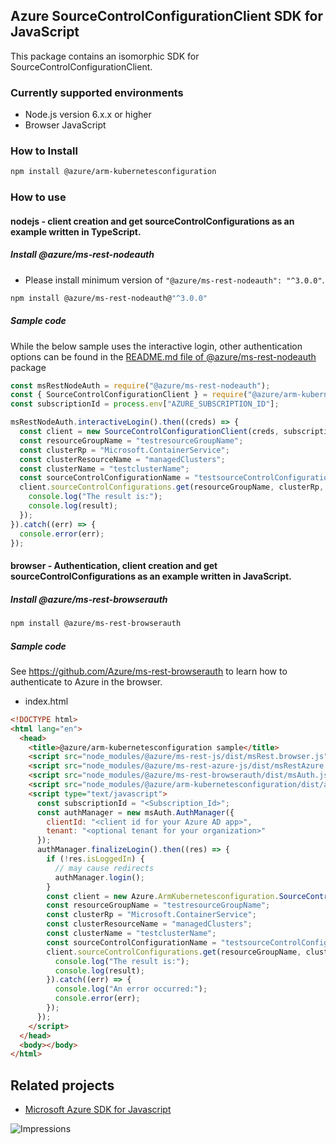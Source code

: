 ## Azure SourceControlConfigurationClient SDK for JavaScript

This package contains an isomorphic SDK for SourceControlConfigurationClient.

### Currently supported environments

- Node.js version 6.x.x or higher
- Browser JavaScript

### How to Install

```bash
npm install @azure/arm-kubernetesconfiguration
```

### How to use

#### nodejs - client creation and get sourceControlConfigurations as an example written in TypeScript.

##### Install @azure/ms-rest-nodeauth

- Please install minimum version of `"@azure/ms-rest-nodeauth": "^3.0.0"`.
```bash
npm install @azure/ms-rest-nodeauth@"^3.0.0"
```

##### Sample code

While the below sample uses the interactive login, other authentication options can be found in the [README.md file of @azure/ms-rest-nodeauth](https://www.npmjs.com/package/@azure/ms-rest-nodeauth) package
```typescript
const msRestNodeAuth = require("@azure/ms-rest-nodeauth");
const { SourceControlConfigurationClient } = require("@azure/arm-kubernetesconfiguration");
const subscriptionId = process.env["AZURE_SUBSCRIPTION_ID"];

msRestNodeAuth.interactiveLogin().then((creds) => {
  const client = new SourceControlConfigurationClient(creds, subscriptionId);
  const resourceGroupName = "testresourceGroupName";
  const clusterRp = "Microsoft.ContainerService";
  const clusterResourceName = "managedClusters";
  const clusterName = "testclusterName";
  const sourceControlConfigurationName = "testsourceControlConfigurationName";
  client.sourceControlConfigurations.get(resourceGroupName, clusterRp, clusterResourceName, clusterName, sourceControlConfigurationName).then((result) => {
    console.log("The result is:");
    console.log(result);
  });
}).catch((err) => {
  console.error(err);
});
```

#### browser - Authentication, client creation and get sourceControlConfigurations as an example written in JavaScript.

##### Install @azure/ms-rest-browserauth

```bash
npm install @azure/ms-rest-browserauth
```

##### Sample code

See https://github.com/Azure/ms-rest-browserauth to learn how to authenticate to Azure in the browser.

- index.html
```html
<!DOCTYPE html>
<html lang="en">
  <head>
    <title>@azure/arm-kubernetesconfiguration sample</title>
    <script src="node_modules/@azure/ms-rest-js/dist/msRest.browser.js"></script>
    <script src="node_modules/@azure/ms-rest-azure-js/dist/msRestAzure.js"></script>
    <script src="node_modules/@azure/ms-rest-browserauth/dist/msAuth.js"></script>
    <script src="node_modules/@azure/arm-kubernetesconfiguration/dist/arm-kubernetesconfiguration.js"></script>
    <script type="text/javascript">
      const subscriptionId = "<Subscription_Id>";
      const authManager = new msAuth.AuthManager({
        clientId: "<client id for your Azure AD app>",
        tenant: "<optional tenant for your organization>"
      });
      authManager.finalizeLogin().then((res) => {
        if (!res.isLoggedIn) {
          // may cause redirects
          authManager.login();
        }
        const client = new Azure.ArmKubernetesconfiguration.SourceControlConfigurationClient(res.creds, subscriptionId);
        const resourceGroupName = "testresourceGroupName";
        const clusterRp = "Microsoft.ContainerService";
        const clusterResourceName = "managedClusters";
        const clusterName = "testclusterName";
        const sourceControlConfigurationName = "testsourceControlConfigurationName";
        client.sourceControlConfigurations.get(resourceGroupName, clusterRp, clusterResourceName, clusterName, sourceControlConfigurationName).then((result) => {
          console.log("The result is:");
          console.log(result);
        }).catch((err) => {
          console.log("An error occurred:");
          console.error(err);
        });
      });
    </script>
  </head>
  <body></body>
</html>
```

## Related projects

- [Microsoft Azure SDK for Javascript](https://github.com/Azure/azure-sdk-for-js)

![Impressions](https://azure-sdk-impressions.azurewebsites.net/api/impressions/azure-sdk-for-js/sdk/kubernetesconfiguration/arm-kubernetesconfiguration/README.png)
